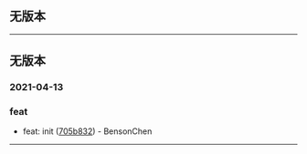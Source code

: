 ## **无版本** 
  ******  
## **无版本** 
  ### **2021-04-13** 
  ### feat
 + feat: init ([705b832](https://github.com/472756921/quanquan/commit/705b83253ffe05ce3faf909f8147d37737ba1870)) - BensonChen 

  ******  
